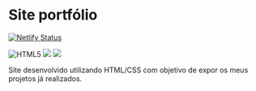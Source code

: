 # Site portfólio
[![Netlify Status](https://api.netlify.com/api/v1/badges/5cd09899-5d91-4504-9cd3-f1bcc7c011ba/deploy-status)](https://app.netlify.com/sites/carlos-magnum/deploys)

![HTML5](https://img.shields.io/badge/HTML5-E34F26?style=for-the-badge&logo=html5&logoColor=white)
<img src="https://img.shields.io/badge/CSS3-1572B6?style=for-the-badge&logo=css3&logoColor=white"/>
<img src="https://img.shields.io/badge/Visual_Studio_Code-0078D4?style=for-the-badge&logo=visual%20studio%20code&logoColor=white"/>

Site desenvolvido utilizando HTML/CSS com objetivo de expor os meus projetos já realizados.
